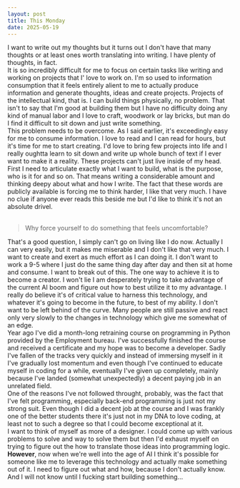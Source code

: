 ```yaml
---
layout: post
title: This Monday
date: 2025-05-19
---
```

I want to write out my thoughts but it turns out I don't have that many thoughts or at least ones worth translating into writing. I have plenty of thoughts, in fact.<br>
It is so incredibly difficult for me to focus on certain tasks like writing and working on projects that I' love to work on. I'm so used to information consumption that it feels entirely alient to me to actually produce information and generate thoughts, ideas and create projects. Projects of the intellectual kind, that is. I can build things physically, no problem. That isn't to say that I'm good at building them but I have no difficulty doing any kind of manual labor and I love to craft, woodwork or lay bricks, but man do I find it difficult to sit down and just write something. <br>
This problem needs to be overcome. As I said earlier, it's exceedingly easy for me to consume information. I love to read and I can read for hours, but it's time for me to start creating. I'd love to bring few projects into life and I really oughtta learn to sit down and write up whole bunch of text if I ever want to make it a reality. These projects can't just live inside of my head. First I need to articulate exactly what I want to build, what is the purpose, who is it for and so on. That means writing a considerable amount and thinking deepy about what and how I write. The fact that these words are publicly available is forcing me to think harder, I like that very much. I have no clue if anyone ever reads this beside me but I'd like to think it's not an absolute drivel.<br><br>
> Why force yourself to do something that feels uncomfortable?  

That's a good question, I simply can't go on living like I do now. Actually I can very easily, but it makes me miserable and I don't like that very much. I want to create and exert as much effort as I can doing it. I don't want to work a 9-5 where I just do the same thing day after day and then sit at home and consume. I want to break out of this. The one way to achieve  it is to become a creator. I won't lie I am desperately trying to take advantage of the current AI boom and figure out how to best utilize it to my advantage. I really do believe it's of critical value to harness this technology, and whatever it's going to become in the future, to best of my ability. I don't want to be left behind of the curve. Many people are still passive and react only very slowly to the changes in technology which give me somewhat of an edge.<br>
Year ago I've did a month-long retraining course on programming in Python provided by the Employment bureau. I've successfully finished the course and received a certificate and my hope was to become a developer. Sadly I've fallen of the tracks very quickly and instead of immersing myself in it I've gradually lost momentum and even though I've continued to educate myself in coding for a while, eventually I've given up completely, mainly because I've landed (somewhat unexpectedly) a decent paying job in an unrelated field.<br>
One of the reasons I've not followed throught, probably, was the fact that I've felt programming, especially back-end programming is just not my strong suit. Even though I did a decent job at the course and I was frankly one of the better students there it's just not in my DNA to love coding, at least not to such a degree so that I could become exceptional at it.<br>
I want to think of myself as more of a designer. I could come up with various problems to solve and way to solve them but then I'd exhaust myself on trying to figure out the how to translate those ideas into programming logic.<br>
**However**, now when we're well into the age of AI I think it's possible for someone like me to leverage this technology and actually make something out of it. I need to figure out what and how, because I don't actually know. And I will not know until I fucking start building something...

